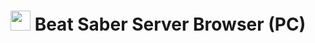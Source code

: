 <h1>
    <img src="https://raw.githubusercontent.com/roydejong/BeatSaberServerBrowser/master/Assets/Sprites/BSSB.png" height="32"/>
    <span>Beat Saber Server Browser (PC)</span>
</h1>
